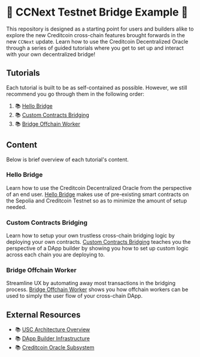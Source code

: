 # 🌉 CCNext Testnet Bridge Example 🌉

This repository is designed as a starting point for users and builders alike to explore the new
Creditcoin cross-chain features brought forwards in the new `CCNext` update. Learn how to use the
Creditcoin Decentralized Oracle through a series of guided tutorials where you get to set up and
interact with your own decentralized bridge!

## Tutorials

Each tutorial is built to be as self-contained as possible. However, we still recommend you go
through them in the following order:

1. 📚 [Hello Bridge]
2. 📚 [Custom Contracts Bridging]
3. 📚 [Bridge Offchain Worker]

## Content

Below is brief overview of each tutorial's content.

### Hello Bridge

Learn how to use the Creditcoin Decentralized Oracle from the perspective of an end user. [Hello
Bridge] makes use of pre-existing smart contracts on the Sepolia and Creditcoin Testnet so as to
minimize the amount of setup needed.

### Custom Contracts Bridging

Learn how to setup your own trustless cross-chain bridging logic by deploying your own contracts.
[Custom Contracts Bridging] teaches you the perspective of a DApp builder by showing you how to set
up custom logic across each chain you are deploying to.

### Bridge Offchain Worker

Streamline UX by automating away most transactions in the bridging process. [Bridge Offchain Worker]
shows you how offchain workers can be used to simply the user flow of your cross-chain DApp.

## External Resources

- 📚 [USC Architecture Overview]
- 📚 [DApp Builder Infrastructure]
- 📚 [Creditcoin Oracle Subsystem]

[Hello Bridge]: ./hello-bridge/README.md
[Custom Contracts Bridging]: ./custom-contracts-bridging/README.md
[Bridge Offchain Worker]: ./bridge-offchain-worker/README.md
[USC Architecture Overview]: https://app.gitbook.com/o/-LjFKFsSaSJudznvwK-5/s/Vp3bVdljVxZuwysnIzZ1/overview/usc-architecture-overview
[DApp Builder Infrastructure]: https://app.gitbook.com/o/-LjFKFsSaSJudznvwK-5/s/Vp3bVdljVxZuwysnIzZ1/dapp-builder-infrastructure/
[Creditcoin Oracle Subsystem]: https://app.gitbook.com/o/-LjFKFsSaSJudznvwK-5/s/Vp3bVdljVxZuwysnIzZ1/creditcoin-oracle-subsystems
